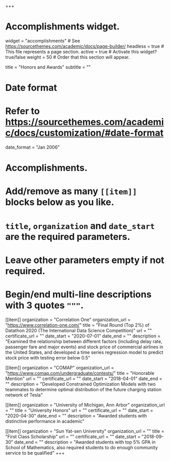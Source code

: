 +++
# Accomplishments widget.
widget = "accomplishments"  # See https://sourcethemes.com/academic/docs/page-builder/
headless = true  # This file represents a page section.
active = true  # Activate this widget? true/false
weight = 50  # Order that this section will appear.

title = "Honors and Awards"
subtitle = ""

# Date format
#   Refer to https://sourcethemes.com/academic/docs/customization/#date-format
date_format = "Jan 2006"

# Accomplishments.
#   Add/remove as many `[[item]]` blocks below as you like.
#   `title`, `organization` and `date_start` are the required parameters.
#   Leave other parameters empty if not required.
#   Begin/end multi-line descriptions with 3 quotes `"""`.

[[item]]
  organization = "Correlation One"
  organization_url = "https://www.correlation-one.com/"
  title = "Final Round (Top 2%) of Datathon 2020 (The International Data Science Competition)"
  url = ""
  certificate_url = ""
  date_start = "2020-07-01"
  date_end = ""
  description = "Examined the relationship between different factors (including delay rate, passenger fare and major events) and stock price of commercial airlines in the United States, and developed a time series regression model to predict stock price with testing error below 0.5"

[[item]]
  organization = "COMAP"
  organization_url = "https://www.comap.com/undergraduate/contests/"
  title = "Honorable Mention"
  url = ""
  certificate_url = ""
  date_start = "2018-04-01"
  date_end = ""
  description = "Developed Constrained Optimization Models with two teammates to determine optimal distribution of the future charging station network of Tesla"
  
[[item]]
  organization = "University of Michigan, Ann Arbor"
  organization_url = ""
  title = "University Honors"
  url = ""
  certificate_url = ""
  date_start = "2020-04-30"
  date_end = ""
  description = "Awarded students with distinctive performance in academic"
  
[[item]]
  organization = "Sun Yat-sen University"
  organization_url = ""
  title = "First Class Scholarship"
  url = ""
  certificate_url = ""
  date_start = "2018-09-30"
  date_end = ""
  description = "Awarded students with top 5% GPA in School of Mathematics, also required students to do enough community service to be qualified"
+++
